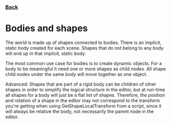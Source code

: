 ### [Back](README.md)
# Bodies and shapes
The world is made up of shapes connected to bodies. There is an implicit, static body created for each scene. Shapes that do not belong to any body will end up in that implicit, static body.  

The most common use case for bodies is to create dynamic objects. For a body to be meaningful it need one or more shapes as child nodes. All shape child nodes under the same body will move together as one object.  

Advanced: Shapes that are part of a rigid body can be children of other shapes in order to simplify the logical structure in the editor, but at run-time all shapes for a body will just be a flat list of shapes. Therefore, the position and rotation of a shape in the editor may not correspond to the transform you're getting when using GetShapeLocalTransform from a script, since it will always be relative the body, not necessarily the parent node in the editor.